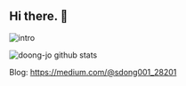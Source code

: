 ## Hi there. 👋

![intro](https://user-images.githubusercontent.com/22005861/91737220-c39d6180-ebe9-11ea-8b38-aba0f2acbf5e.gif)

![doong-jo github stats](https://github-readme-stats.vercel.app/api?username=doong-jo&show_icons=true&count_private=true)

Blog: https://medium.com/@sdong001_28201
